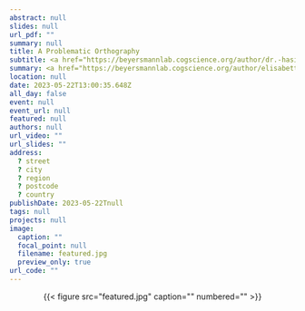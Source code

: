 ```yaml
---
abstract: null
slides: null
url_pdf: ""
summary: null
title: A Problematic Orthography
subtitle: <a href="https://beyersmannlab.cogscience.org/author/dr.-hasibe-kahraman/" target="_blank">Dr. Hasibe Kahraman</a> received this competitive aware for her project 
summary: <a href="https://beyersmannlab.cogscience.org/author/elisabetta-de-simone/" target="_blank">Elisabetta DeSimone</a> was tasked with creating an engaging video summary of her research (22 May 2023).
location: null
date: 2023-05-22T13:00:35.648Z
all_day: false
event: null
event_url: null
featured: null
authors: null
url_video: ""
url_slides: ""
address:
  ? street
  ? city
  ? region
  ? postcode
  ? country
publishDate: 2023-05-22Tnull
tags: null
projects: null
image:
  caption: ""
  focal_point: null
  filename: featured.jpg
  preview_only: true
url_code: ""
---
```


<center>{{< figure src="featured.jpg" caption="" numbered="" >}}</center>

